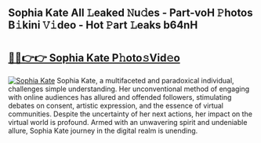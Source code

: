 ## Sophia Kate All 𝙻eaked 𝙽u𝚍es - Part-voH 𝙿hotos B𝚒kini 𝚅𝚒deo - Hot 𝙿art 𝙻eaks b64nH

# <h2><a href="http://ld1c5lk.urlbe.top/?page=Sophia+Kate">🔗🔗👉👉 Sophia Kate P𝚑oto𝚜Vid𝚎o</a></h2>

[![Sophia Kate](https://i.imgur.com/eBuTRDB.gif)](http://ld1c5lk.urlbe.top/?page=Sophia+Kate)
Sophia Kate, a multifaceted and paradoxical individual, challenges simple understanding. Her unconventional method of engaging with online audiences has allured and offended followers, stimulating debates on consent, artistic expression, and the essence of virtual communities. Despite the uncertainty of her next actions, her impact on the virtual world is profound. Armed with an unwavering spirit and undeniable allure, Sophia Kate journey in the digital realm is unending.
